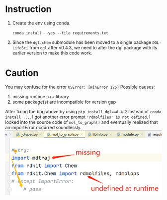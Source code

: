 # Instruction
1. Create the env using conda.

    `conda install --yes --file requirements.txt`
    
2. Since the `dgl.chem` submodule has been moved to a single package `DGL-LifeSci` from `dgl` after v0.4.3, we need to alter the dgl package with its earlier version to make this code work.

    
# Caution
You may confuse for the error `OSError: [WinError 126]`
Possible causes:
1. missing runtime c++ library
2. some package(s) are incompatible for version gap

After fixing the bug above by using `pip install dgl==0.4.2` instead of `conda install ...`, I got another error prompt `'rdmolfiles' is not defined`.
I looked into the source code of `mol_to_graph()` and eventually realized that an importError occurred soundlessly.
![After installing the missing `matraj`, everything will be OK](微信截图_20210414160801.png)
